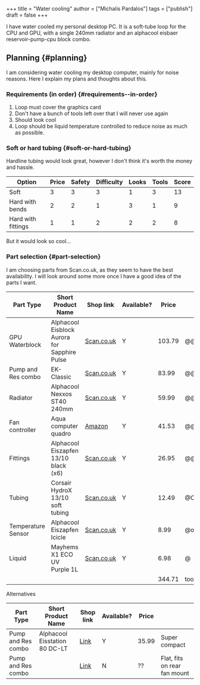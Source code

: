 +++
title = "Water cooling"
author = ["Michalis Pardalos"]
tags = ["publish"]
draft = false
+++

I have water cooled my personal desktop PC. It is a soft-tube loop for the CPU and GPU, with a single 240mm radiator and an alphacool eisbaer reservoir-pump-cpu block combo.


## Planning {#planning}

I am considering water cooling my desktop computer, mainly for noise reasons. Here I explain my plans and thoughts about this.


### Requirements (in order) {#requirements--in-order}

1.  Loop must cover the graphics card
2.  Don't have a bunch of tools left over that I will never use again
3.  Should look cool
4.  Loop should be liquid temperature controlled to reduce noise as much as possible.


### Soft or hard tubing {#soft-or-hard-tubing}

Hardline tubing would look great, however I don't think it's worth the money and hassle.

| Option             | Price | Safety | Difficulty | Looks | Tools | Score |
|--------------------|-------|--------|------------|-------|-------|-------|
| Soft               | 3     | 3      | 3          | 1     | 3     | 13    |
| Hard with bends    | 2     | 2      | 1          | 3     | 1     | 9     |
| Hard with fittings | 1     | 1      | 2          | 2     | 2     | 8     |

But it would look so cool...


### Part selection {#part-selection}

I am choosing parts from Scan.co.uk, as they seem to have the best availability. I will look around some more once I have a good idea of the parts I want.

| Part Type          | Short Product Name                           | Shop link                                                                                                                                          | Available? | Price  |               |
|--------------------|----------------------------------------------|----------------------------------------------------------------------------------------------------------------------------------------------------|------------|--------|---------------|
| GPU Waterblock     | Alphacool Eisblock Aurora for Sapphire Pulse | [Scan.co.uk](https://www.scan.co.uk/products/alphacool-eisblock-aurora-plexi-gpx-a-amd-radeon-rx-5600xt-5700-5700xt-sapphire-pulse-gpu-waterblock) | Y          | 103.79 | @@@@@@@@@@@@o |
| Pump and Res combo | EK-Classic                                   | [Scan.co.uk](https://www.scan.co.uk/products/ek-classic-pump-reservoir-combo-250l-h-d-rgb-pwm-2x-g1-4-threaded-ports-acrylic-tube)                 | Y          | 83.99  | @@@@@@@@@@    |
| Radiator           | Alphacool Nexxos ST40 240mm                  | [Scan.co.uk](https://www.scan.co.uk/products/alphacool-nexxxos-st30-full-copper-240mm-radiator-v2)                                                 | Y          | 59.99  | @@@@@@@       |
| Fan controller     | Aqua computer quadro                         | [Amazon](https://www.amazon.co.uk/Aqua-Computer-53256-Fan-Controller-Black/dp/B07FQH3NC6)                                                          | Y          | 41.53  | @@@@@         |
| Fittings           | Alphacool Eiszapfen 13/10 black (x6)         | [Scan.co.uk](https://www.scan.co.uk/products/alphacool-eiszapfen-13-10mm-compression-fitting-g1-4-black-six-pack)                                  | Y          | 26.95  | @@@o          |
| Tubing             | Corsair HydroX 13/10 soft tubing             | [Scan.co.uk](https://www.scan.co.uk/products/corsair-hydro-x-series-xt-softline-water-cooling-tubing-3x-1m-tubes-10mm-3-8-inner-13mm-1-2-outer-pv) | Y          | 12.49  | @O            |
| Temperature Sensor | Alphacool Eiszapfen Icicle                   | [Scan.co.uk](https://www.scan.co.uk/products/alphacool-eiszapfen-icicle-temperature-sensor-g1-4-ig-ig-ag-adapter-chrome-galvanized-50cm-braided-c) | Y          | 8.99   | @o            |
| Liquid             | Mayhems X1 ECO UV Purple 1L                  | [Scan.co.uk](https://www.scan.co.uk/products/1000ml-mayhems-x1-eco-premixed-coolant-uv-purple-nickel-copper-brass-aluminium-steel-friendly)        | Y          | 6.98   | @             |
|                    |                                              |                                                                                                                                                    |            | 344.71 | too large     |

Alternatives

| Part Type          | Short Product Name            | Shop link                                                                                                                   | Available? | Price |                              |
|--------------------|-------------------------------|-----------------------------------------------------------------------------------------------------------------------------|------------|-------|------------------------------|
| Pump and Res combo | Alphacool Eisstation 80 DC-LT | [Link](https://www.scan.co.uk/products/alphacool-eisstation-80-dc-lt-reservoir-3x-g1-4-pom-black)                           | Y          | 35.99 | Super compact                |
| Pump and Res combo |                               | [Link](https://www.scan.co.uk/products/ek-quantum-kinetic-flt-120-d5-pump-reservoir-unit-pwm-d-rgb-6x-g1-4-aluminium-plexi) | N          | ??    | Flat, fits on rear fan mount |
